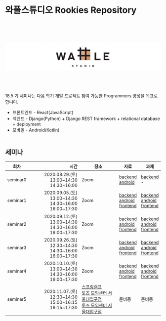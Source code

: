 # 와플스튜디오 Rookies Repository
<br><br><br><br>![wafflestudio_logo](wafflestudio_logo.png)<br><br><br><br><br>
18.5 기 세미나는 다음 학기 개발 프로젝트 참여 가능한 Programmers 양성을 목표로 합니다.
* 프론트엔드 - React(JavaScript)
* 백엔드 - Django(Python) + Django REST framework + relational database + deployment
* 모바일 - Android(Kotlin)
<br><br>
## 세미나


| 회차 | 시간 | 장소 | 자료 | 과제 |
| --- | ---: | --- | --- | --- |
| seminar0 | 2020.08.29.(토) 13:00\~14:30 <br>14:30\~16:00 | Zoom | [backend](backend/seminar0)<br>[android](android/lecture0)  | [backend](backend/seminar0/assignment.md)<br> -  |
| seminar1 | 2020.09.05.(토) 13:00~14:30<br>14:30\~16:00<br>16:00\~17:30  | Zoom | [backend](backend/seminar1)<br>[android](android/lecture1)<br>[frontend](frontend/seminar-1)  |[backend](backend/seminar1/assignment.md)<br>[android](android/assignment1) <br>[frontend](frontend/seminar-1/assignment.md) |
| seminar2 | 2020.09.12.(토) 13:00~14:30<br>14:30\~16:00<br>16:00\~17:30  | Zoom |  [backend](backend/seminar2)<br>[android](android/lecture2)<br>[frontend](frontend/seminar-2)  |[backend](backend/seminar2/assignment.md)<br>[android](android/assignment2)<br> [frontend](frontend/seminar-2/assignment.md) |
| seminar3 | 2020.09.26.(토) 12:30~14:30<br>14:30\~16:00<br>16:00\~17:30  | Zoom |  [backend](backend/seminar3)<br>[android](android/lecture3)<br>[frontend](frontend/seminar-3)  | [backend](backend/seminar3/assignment.md)<br>[android](android/assignment3)<br>[frontend](frontend/seminar-3/assignment.md) |
| seminar4 | 2020.10.10.(토) 13:00~14:30<br>14:30\~16:00<br>16:00\~17:30  | Zoom | [backend](backend/seminar4)<br>[android](android/lecture4)<br>[frontend](frontend/seminar-4) | [backend](backend/seminar4/assignment.md)<br>[android](android/assignment4)<br>[frontend](frontend/seminar-4/assignment.md)|
| seminar5 | 2020.11.07.(토) 12:30~14:30<br>15:00\~16:15<br>16:15\~17:30  | [스프링캠프](http://springcamp.co)<br>[토즈 모임센터 서울대입구점](https://www.toz.co.kr/branchDetail?path=%25EB%2584%25A4%25EC%259D%25B4%25EB%25B2%2584%25EB%258C%2580%25ED%2591%259C%25EA%25B9%258C%25ED%258E%2598&url=%252Fnavercafe%253Flocation1%253D%2526orderBy%253Did&branch_id=26)<br>[토즈 모임센터 서울대입구점](https://www.toz.co.kr/branchDetail?path=%25EB%2584%25A4%25EC%259D%25B4%25EB%25B2%2584%25EB%258C%2580%25ED%2591%259C%25EA%25B9%258C%25ED%258E%2598&url=%252Fnavercafe%253Flocation1%253D%2526orderBy%253Did&branch_id=26) | 준비중| 준비중|
